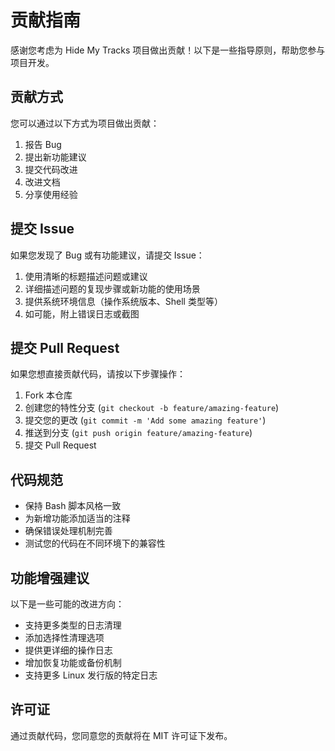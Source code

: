 # 贡献指南

感谢您考虑为 Hide My Tracks 项目做出贡献！以下是一些指导原则，帮助您参与项目开发。

## 贡献方式

您可以通过以下方式为项目做出贡献：

1. 报告 Bug
2. 提出新功能建议
3. 提交代码改进
4. 改进文档
5. 分享使用经验

## 提交 Issue

如果您发现了 Bug 或有功能建议，请提交 Issue：

1. 使用清晰的标题描述问题或建议
2. 详细描述问题的复现步骤或新功能的使用场景
3. 提供系统环境信息（操作系统版本、Shell 类型等）
4. 如可能，附上错误日志或截图

## 提交 Pull Request

如果您想直接贡献代码，请按以下步骤操作：

1. Fork 本仓库
2. 创建您的特性分支 (`git checkout -b feature/amazing-feature`)
3. 提交您的更改 (`git commit -m 'Add some amazing feature'`)
4. 推送到分支 (`git push origin feature/amazing-feature`)
5. 提交 Pull Request

## 代码规范

- 保持 Bash 脚本风格一致
- 为新增功能添加适当的注释
- 确保错误处理机制完善
- 测试您的代码在不同环境下的兼容性

## 功能增强建议

以下是一些可能的改进方向：

- 支持更多类型的日志清理
- 添加选择性清理选项
- 提供更详细的操作日志
- 增加恢复功能或备份机制
- 支持更多 Linux 发行版的特定日志

## 许可证

通过贡献代码，您同意您的贡献将在 MIT 许可证下发布。 